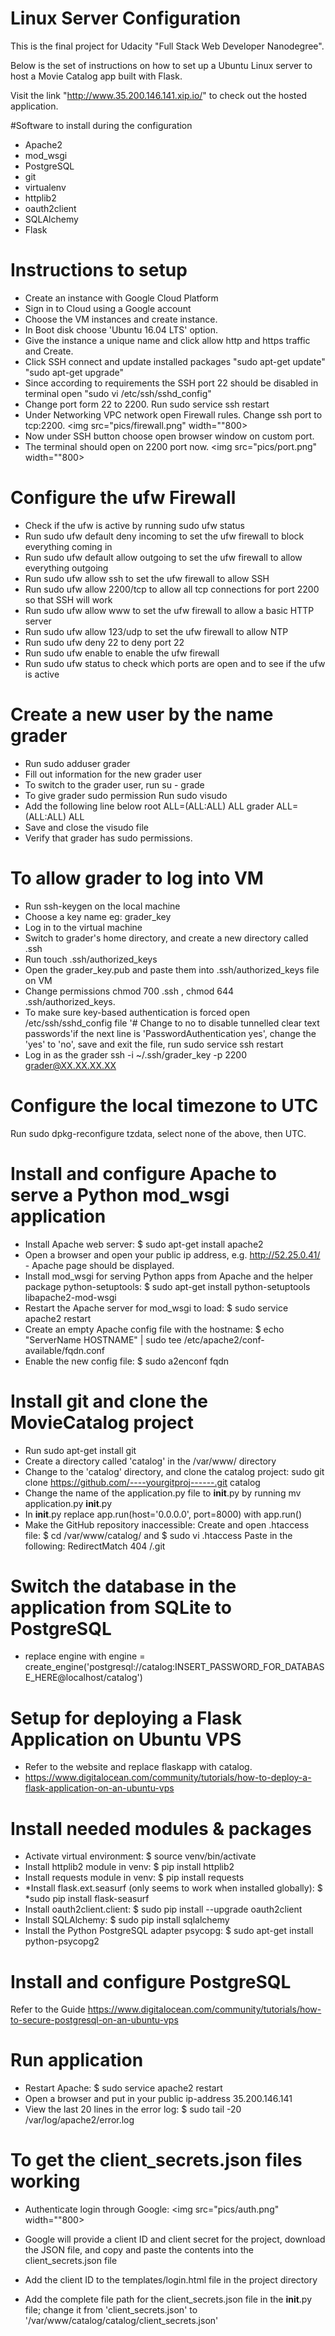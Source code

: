 # Linux Server Configuration
This is the final project for Udacity "Full Stack Web Developer Nanodegree".

Below is the set of instructions on how to set up a Ubuntu Linux server to host a Movie Catalog app built with Flask.

Visit the link "http://www.35.200.146.141.xip.io/" to check out the hosted application.

#Software to install during the configuration
- Apache2
- mod_wsgi
- PostgreSQL
- git
- virtualenv
- httplib2
- oauth2client
- SQLAlchemy
- Flask

# Instructions to setup
- Create an instance with Google Cloud Platform
- Sign in to Cloud using a Google account
- Choose the VM instances and create instance.
- In Boot disk choose 'Ubuntu 16.04 LTS' option.
- Give the instance a unique name and click allow http and https traffic and Create.
- Click SSH connect and update installed packages
    "sudo apt-get update"
    "sudo apt-get upgrade"
- Since according to requirements the SSH port 22 should be disabled in terminal open 
    "sudo vi /etc/ssh/sshd_config"  
- Change port form 22 to 2200. Run sudo service ssh restart
- Under Networking VPC network open Firewall rules. Change ssh port to tcp:2200.
<img src="pics/firewall.png" width=""800>
- Now under SSH button choose open browser window on custom port. 
- The terminal should open on 2200 port now.
<img src="pics/port.png" width=""800>

# Configure the ufw Firewall
- Check if the ufw is active by running sudo ufw status
- Run sudo ufw default deny incoming to set the ufw firewall to block everything coming in
- Run sudo ufw default allow outgoing to set the ufw firewall to allow everything outgoing
- Run sudo ufw allow ssh to set the ufw firewall to allow SSH
- Run sudo ufw allow 2200/tcp to allow all tcp connections for port 2200 so that SSH will work
- Run sudo ufw allow www to set the ufw firewall to allow a basic HTTP server
- Run sudo ufw allow 123/udp to set the ufw firewall to allow NTP
- Run sudo ufw deny 22 to deny port 22
- Run sudo ufw enable to enable the ufw firewall
- Run sudo ufw status to check which ports are open and to see if the ufw is active

# Create a new user by the name grader
- Run sudo adduser grader
- Fill out information for the new grader user
- To switch to the grader user, run su - grade
- To give grader sudo permission Run sudo visudo
- Add the following line below root ALL=(ALL:ALL) ALL   grader ALL=(ALL:ALL) ALL
- Save and close the visudo file
- Verify that grader has sudo permissions.

# To allow grader to log into VM
- Run ssh-keygen on the local machine
- Choose a key name eg: grader_key
- Log in to the virtual machine
- Switch to grader's home directory, and create a new directory called .ssh
- Run touch .ssh/authorized_keys
- Open the grader_key.pub and paste them into .ssh/authorized_keys file on VM
- Change permissions chmod 700 .ssh , chmod 644 .ssh/authorized_keys.
- To make sure key-based authentication is forced open /etc/ssh/sshd_config file '# Change to no to disable tunnelled clear text passwords'if the next line is 'PasswordAuthentication yes', change the 'yes' to 'no', save and exit the file, run sudo service ssh restart
- Log in as the grader ssh -i ~/.ssh/grader_key -p 2200 grader@XX.XX.XX.XX

# Configure the local timezone to UTC
Run sudo dpkg-reconfigure tzdata, select none of the above, then UTC.

# Install and configure Apache to serve a Python mod_wsgi application
- Install Apache web server:
    $ sudo apt-get install apache2
- Open a browser and open your public ip address, e.g. http://52.25.0.41/ - Apache page should be displayed.
- Install mod_wsgi for serving Python apps from Apache and the helper package python-setuptools:
    $ sudo apt-get install python-setuptools libapache2-mod-wsgi
- Restart the Apache server for mod_wsgi to load:
    $ sudo service apache2 restart
- Create an empty Apache config file with the hostname:
    $ echo "ServerName HOSTNAME" | sudo tee /etc/apache2/conf-available/fqdn.conf
- Enable the new config file:
    $ sudo a2enconf fqdn

# Install git and clone the MovieCatalog project
- Run sudo apt-get install git
- Create a directory called 'catalog' in the /var/www/ directory
- Change to the 'catalog' directory, and clone the catalog project:
    sudo git clone https://github.com/----yourgitproj------.git catalog
- Change the name of the application.py file to __init__.py by running mv application.py __init__.py
- In __init__.py replace app.run(host='0.0.0.0', port=8000) with app.run()
- Make the GitHub repository inaccessible:
    Create and open .htaccess file:
    $ cd /var/www/catalog/ and $ sudo vi .htaccess
        Paste in the following: RedirectMatch 404 /\.git

# Switch the database in the application from SQLite to PostgreSQL
- replace engine with engine = create_engine('postgresql://catalog:INSERT_PASSWORD_FOR_DATABASE_HERE@localhost/catalog') 

# Setup for deploying a Flask Application on Ubuntu VPS
- Refer to the website and replace flaskapp with catalog.
- https://www.digitalocean.com/community/tutorials/how-to-deploy-a-flask-application-on-an-ubuntu-vps

# Install needed modules & packages
- Activate virtual environment:
    $ source venv/bin/activate
- Install httplib2 module in venv:
    $ pip install httplib2
- Install requests module in venv:
    $ pip install requests
- *Install flask.ext.seasurf (only seems to work when installed globally):
    $ *sudo pip install flask-seasurf
- Install oauth2client.client:
    $ sudo pip install --upgrade oauth2client
- Install SQLAlchemy:
    $ sudo pip install sqlalchemy
- Install the Python PostgreSQL adapter psycopg:
    $ sudo apt-get install python-psycopg2

# Install and configure PostgreSQL
Refer to the Guide 
https://www.digitalocean.com/community/tutorials/how-to-secure-postgresql-on-an-ubuntu-vps

# Run application
- Restart Apache: $ sudo service apache2 restart
- Open a browser and put in your public ip-address 35.200.146.141
- View the last 20 lines in the error log: $ sudo tail -20 /var/log/apache2/error.log

# To get the client_secrets.json files working
- Authenticate login through Google:
<img src="pics/auth.png" width=""800>

- Google will provide a client ID and client secret for the project, download the JSON file, and copy and paste the contents into the client_secrets.json file
- Add the client ID to the templates/login.html file in the project directory
- Add the complete file path for the client_secrets.json file in the __init__.py file; change it from 'client_secrets.json' to '/var/www/catalog/catalog/client_secrets.json'

